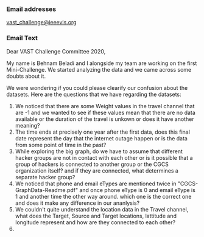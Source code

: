 ### Email addresses
 vast_challenge@ieeevis.org

### Email Text

Dear VAST Challenge Committee 2020,

My name is Behnam Beladi and I alongside my team are working on the first Mini-Challenge. We started analyzing the data and we came across some doubts about it.

We were wondering if you could please clearify our confusion about the datasets.
Here are the questions that we have regarding the datasets:

1. We noticed that there are some Weight values in the travel channel that are -1 and we wanted to see if these values mean that there are no data available or the duration of the travel is unkown or does it have another meaning?
2. The time ends at precisely one year after the first data, does this final date represent the day that the internet outage happen or is the data from some point of time in the past?
3. While exploring the big graph, do we have to assume that different hacker groups are not in contact with each other or is it possible that a group of hackers is connected to another group or the CGCS organization itself? and if they are connected, what determines a separate hacker group?
4. We noticed that phone and email eTypes are mentioned twice in "CGCS-GraphData-Readme.pdf" and once phone eType is 0 and email eType is 1 and another time the other way around. which one is the correct one and does it make any difference in our ananlysis?
5. We couldn't quite understand the location data in the Travel channel, what does the Target, Source and Target locations, lattitude and longitude represent and how are they connected to each other?
6. 
